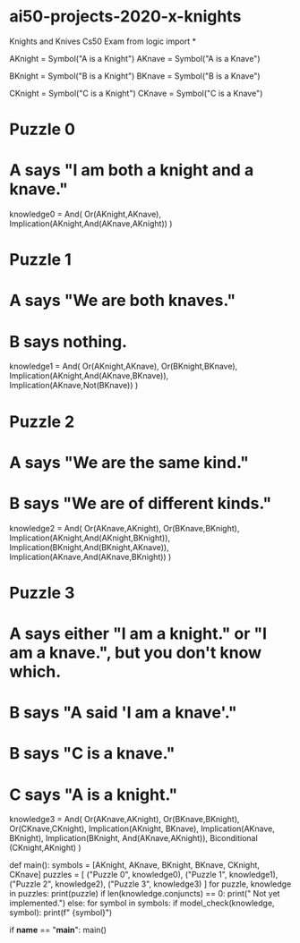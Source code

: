 # ai50-projects-2020-x-knights
Knights and Knives Cs50 Exam
from logic import *

AKnight = Symbol("A is a Knight")
AKnave = Symbol("A is a Knave")

BKnight = Symbol("B is a Knight")
BKnave = Symbol("B is a Knave")

CKnight = Symbol("C is a Knight")
CKnave = Symbol("C is a Knave")

# Puzzle 0
# A says "I am both a knight and a knave."
knowledge0 = And( 
    Or(AKnight,AKnave),
    Implication(AKnight,And(AKnave,AKnight))
)




# Puzzle 1
# A says "We are both knaves."
# B says nothing.
knowledge1 = And(
    Or(AKnight,AKnave),
    Or(BKnight,BKnave),
    Implication(AKnight,And(AKnave,BKnave)),
    Implication(AKnave,Not(BKnave))
)



# Puzzle 2
# A says "We are the same kind."
# B says "We are of different kinds."
knowledge2 = And(
    Or(AKnave,AKnight),
    Or(BKnave,BKnight),
    Implication(AKnight,And(AKnight,BKnight)),
    Implication(BKnight,And(BKnight,AKnave)),
    Implication(AKnave,And(AKnave,BKnight))
)



# Puzzle 3
# A says either "I am a knight." or "I am a knave.", but you don't know which.
# B says "A said 'I am a knave'."
# B says "C is a knave."
# C says "A is a knight."
knowledge3 = And(
    Or(AKnave,AKnight),
    Or(BKnave,BKnight),
    Or(CKnave,CKnight),
    Implication(AKnight, BKnave),
    Implication(AKnave, BKnight),
    Implication(BKnight, And(AKnave,AKnight)),
    Biconditional (CKnight,AKnight)
)


def main():
    symbols = [AKnight, AKnave, BKnight, BKnave, CKnight, CKnave]
    puzzles = [
        ("Puzzle 0", knowledge0),
        ("Puzzle 1", knowledge1),
        ("Puzzle 2", knowledge2),
        ("Puzzle 3", knowledge3)
    ]
    for puzzle, knowledge in puzzles:
        print(puzzle)
        if len(knowledge.conjuncts) == 0:
            print("    Not yet implemented.")
        else:
            for symbol in symbols:
                if model_check(knowledge, symbol):
                    print(f"    {symbol}")


if __name__ == "__main__":
    main()

